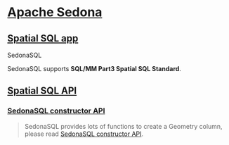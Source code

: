 # [Apache Sedona](https://sedona.apache.org/1.5.0/)



## [Spatial SQL app](https://sedona.apache.org/1.6.0/tutorial/sql/)

SedonaSQL

SedonaSQL supports **SQL/MM Part3 Spatial SQL Standard**. 



## [Spatial SQL API](https://sedona.apache.org/1.6.0/api/sql/Overview/) 



### [SedonaSQL constructor API](https://sedona.apache.org/1.6.0/api/sql/Constructor/) 

> SedonaSQL provides lots of functions to create a Geometry column, please read [SedonaSQL constructor API](https://sedona.apache.org/1.6.0/api/sql/Constructor/).

